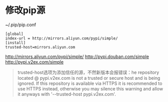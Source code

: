 # 修改pip源

~/.pip/pip.conf

```shell
[global]
index-url = http://mirrors.aliyun.com/pypi/simple/
[install]
trusted-host=mirrors.aliyun.com
```

http://mirrors.aliyun.com/pypi/simple/ 
http://pypi.douban.com/simple
http://pypi.v2ex.com/simple

> trusted-host选项为添加信任的源，不然新版本会报错误：he repository located @ pypi.v2ex.com is not a trusted or secure host and is being ignored. If this repository is available via HTTPS it is recommended to use HTTPS instead, otherwise you may silence this warning and allow it anyways with '--trusted-host pypi.v2ex.com'.

